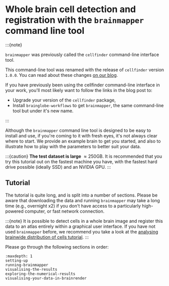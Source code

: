 # Whole brain cell detection and registration with the `brainmapper` command line tool

:::{note}

`brainmapper` was previously called the `cellfinder` command-line interface tool.

This command-line tool was renamed with the release of `cellfinder` version `1.0.0`.
You can read about these changes [on our blog](/blog/version1/cellfinder_migration_live).

If you have previously been using the cellfinder command-line interface in your work, you'll most likely want to follow the links in the blog post to:

- Upgrade your version of the `cellfinder` package,
- Install `brainglobe-workflows` to get `brainmapper`, the same command-line tool but under it's new name.

:::

Although the `brainmapper` command line tool is designed to be easy to install and use, if you're coming to it with fresh eyes, it's not always clear where to start.
We provide an example brain to get you started, and also to illustrate how to play with the parameters to better suit your data.

:::{caution}
**The test dataset is large** $\approx 250$GB.
It is recommended that you try this tutorial out on the fastest machine you have, with the fastest hard drive possible (ideally SSD) and an NVIDIA GPU.
:::

## Tutorial

The tutorial is quite long, and is split into a number of sections.
Please be aware that downloading the data and running `brainmapper` may take a long time (e.g., overnight x2) if you don't have access to a particularly high-powered computer, or fast network connection.

:::{note}
It is possible to detect cells in a whole brain image and register this data to an atlas entirely within a graphical
user interface. If you have not used `brainmapper` before, we recommend you take a look at the
[analysing brainwide distribution of cells tutorial](/tutorials/transform-cells-atlas).
:::

Please go through the following sections in order:

```{toctree}
:maxdepth: 1
setting-up
running-brainmapper
visualising-the-results
exploring-the-numerical-results
visualising-your-data-in-brainrender
```
